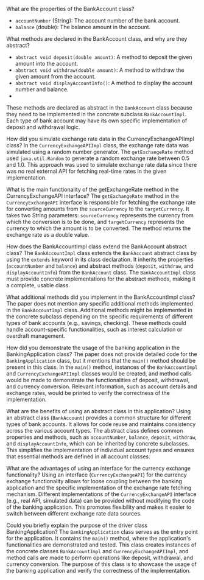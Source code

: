What are the properties of the BankAccount class? 
- `accountNumber` (String): The account number of the bank account.
- `balance` (double): The balance amount in the account.

What methods are declared in the BankAccount class, and why are they abstract? 
- `abstract void deposit(double amount)`: A method to deposit the given amount into the account.
- `abstract void withdraw(double amount)`: A method to withdraw the given amount from the account.
- `abstract void displayAccountInfo()`: A method to display the account number and balance.
- 
These methods are declared as abstract in the `BankAccount` class because they need to be implemented in the concrete subclass `BankAccountImpl`. Each type of bank account may have its own specific implementation of deposit and withdrawal logic.

How did you simulate exchange rate data in the CurrencyExchangeAPIImpl class? 
In the `CurrencyExchangeAPIImpl` class, the exchange rate data was simulated using a random number generator. The `getExchangeRate` method used `java.util.Random` to generate a random exchange rate between 0.5 and 1.0. This approach was used to simulate exchange rate data since there was no real external API for fetching real-time rates in the given implementation.

What is the main functionality of the getExchangeRate method in the CurrencyExchangeAPI interface? 
The `getExchangeRate` method in the `CurrencyExchangeAPI` interface is responsible for fetching the exchange rate for converting amounts from the `sourceCurrency` to the `targetCurrency`. It takes two String parameters: `sourceCurrency` represents the currency from which the conversion is to be done, and `targetCurrency` represents the currency to which the amount is to be converted. The method returns the exchange rate as a double value.

How does the BankAccountImpl class extend the BankAccount abstract class? 
The `BankAccountImpl` class extends the `BankAccount` abstract class by using the `extends` keyword in its class declaration. It inherits the properties (`accountNumber` and `balance`) and abstract methods (`deposit`, `withdraw`, and `displayAccountInfo`) from the `BankAccount` class. The `BankAccountImpl` class must provide concrete implementations for the abstract methods, making it a complete, usable class.

What additional methods did you implement in the BankAccountImpl class? 
The paper does not mention any specific additional methods implemented in the `BankAccountImpl` class. Additional methods might be implemented in the concrete subclass depending on the specific requirements of different types of bank accounts (e.g., savings, checking). These methods could handle account-specific functionalities, such as interest calculation or overdraft management.

How did you demonstrate the usage of the banking application in the BankingApplication class? 
The paper does not provide detailed code for the `BankingApplication` class, but it mentions that the `main()` method should be present in this class. In the `main()` method, instances of the `BankAccountImpl` and `CurrencyExchangeAPIImpl` classes would be created, and method calls would be made to demonstrate the functionalities of deposit, withdrawal, and currency conversion. Relevant information, such as account details and exchange rates, would be printed to verify the correctness of the implementation.

What are the benefits of using an abstract class in this application? 
Using an abstract class (`BankAccount`) provides a common structure for different types of bank accounts. It allows for code reuse and maintains consistency across the various account types. The abstract class defines common properties and methods, such as `accountNumber`, `balance`, `deposit`, `withdraw`, and `displayAccountInfo`, which can be inherited by concrete subclasses. This simplifies the implementation of individual account types and ensures that essential methods are defined in all account classes.

What are the advantages of using an interface for the currency exchange functionality? 
Using an interface (`CurrencyExchangeAPI`) for the currency exchange functionality allows for loose coupling between the banking application and the specific implementation of the exchange rate fetching mechanism. Different implementations of the `CurrencyExchangeAPI` interface (e.g., real API, simulated data) can be provided without modifying the code of the banking application. This promotes flexibility and makes it easier to switch between different exchange rate data sources.

Could you briefly explain the purpose of the driver class BankingApplication?
The `BankingApplication` class serves as the entry point for the application. It contains the `main()` method, where the application's functionalities are demonstrated and tested. This class creates instances of the concrete classes `BankAccountImpl` and `CurrencyExchangeAPIImpl`, and method calls are made to perform operations like deposit, withdrawal, and currency conversion. The purpose of this class is to showcase the usage of the banking application and verify the correctness of the implementation.